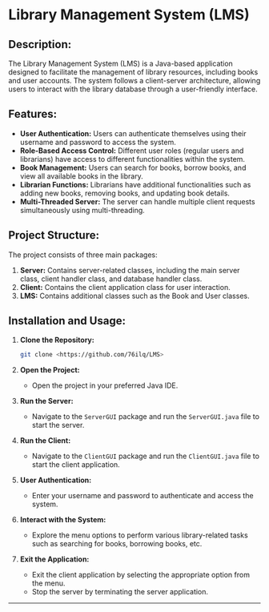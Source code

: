 # Library Management System (LMS)

## Description:
The Library Management System (LMS) is a Java-based application designed to facilitate the management of library resources, including books and user accounts. The system follows a client-server architecture, allowing users to interact with the library database through a user-friendly interface.

## Features:
- **User Authentication:** Users can authenticate themselves using their username and password to access the system.
- **Role-Based Access Control:** Different user roles (regular users and librarians) have access to different functionalities within the system.
- **Book Management:** Users can search for books, borrow books, and view all available books in the library.
- **Librarian Functions:** Librarians have additional functionalities such as adding new books, removing books, and updating book details.
- **Multi-Threaded Server:** The server can handle multiple client requests simultaneously using multi-threading.

## Project Structure:
The project consists of three main packages:
1. **Server:** Contains server-related classes, including the main server class, client handler class, and database handler class.
2. **Client:** Contains the client application class for user interaction.
3. **LMS:** Contains additional classes such as the Book and User classes.

## Installation and Usage:
1. **Clone the Repository:**
   ```bash
   git clone <https://github.com/76ilq/LMS>
   ```

2. **Open the Project:**
   - Open the project in your preferred Java IDE.

3. **Run the Server:**
   - Navigate to the `ServerGUI` package and run the `ServerGUI.java` file to start the server.

4. **Run the Client:**
   - Navigate to the `ClientGUI` package and run the `ClientGUI.java` file to start the client application.

5. **User Authentication:**
   - Enter your username and password to authenticate and access the system.

6. **Interact with the System:**
   - Explore the menu options to perform various library-related tasks such as searching for books, borrowing books, etc.

7. **Exit the Application:**
   - Exit the client application by selecting the appropriate option from the menu.
   - Stop the server by terminating the server application.




---
